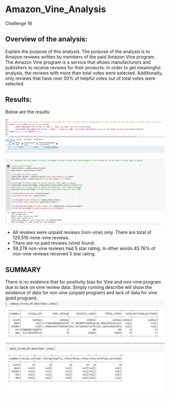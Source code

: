 # Amazon_Vine_Analysis
Challenge 16
## Overview of the analysis: 
 Explain the purpose of this analysis.
The purpose of the analysis is to Amazon reviews written by members of the paid Amazon Vine program. The Amazon Vine program is a service that allows manufacturers and publishers to receive reviews for their products. 
In order to get meaningful analysis, the reviews with more than total votes were selected. Additionally, only reviews that have over 50% of helpful votes out of total votes were selected.
 

## Results:
Below are the results: 

![myimage-alt-tag](./Resources/SLQResult_5.png) 

![myimage-alt-tag](./Resources/CollabResult_5.png) 


* All reviews were unpaid reviews (non-vine) only. There are total of 129,516 none-vine reviews.
* There are no paid reviews (vine) found. 
* 59,278 non-vine reviews had 5 star rating. In other words 45.76% of non-vine reviews received 5 star rating. 

 

## SUMMARY 
There is no evidence that for positivity bias for Vine and non-vine program due to lack on vine review data. Simply running describe will show the existence of data for non vine (unpaid program) and lack of data for vine (paid program).
![myimage-alt-tag](./Resources/summary.png) 
   